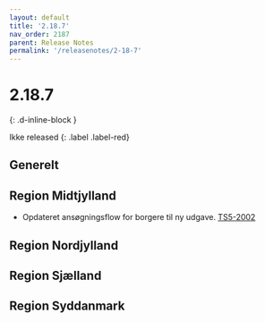 ```yaml
---
layout: default
title: '2.18.7'
nav_order: 2187
parent: Release Notes
permalink: '/releasenotes/2-18-7'
---
```


# 2.18.7
{: .d-inline-block }

Ikke released
{: .label .label-red}

## Generelt

## Region Midtjylland
- Opdateret ansøgningsflow for borgere til ny udgave. [TS5-2002](https://sd.trifork.com/browse/TS5-2002)

## Region Nordjylland
  
## Region Sjælland

## Region Syddanmark

